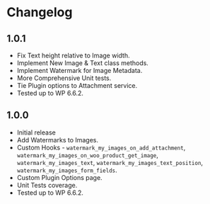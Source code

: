 # Changelog

## 1.0.1
* Fix Text height relative to Image width.
* Implement New Image & Text class methods.
* Implement Watermark for Image Metadata.
* More Comprehensive Unit tests.
* Tie Plugin options to Attachment service.
* Tested up to WP 6.6.2.

## 1.0.0
* Initial release
* Add Watermarks to Images.
* Custom Hooks - `watermark_my_images_on_add_attachment`, `watermark_my_images_on_woo_product_get_image`, `watermark_my_images_text`, `watermark_my_images_text_position`, `watermark_my_images_form_fields`.
* Custom Plugin Options page.
* Unit Tests coverage.
* Tested up to WP 6.6.2.
